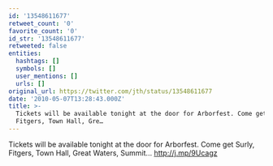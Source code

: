 ```yaml
---
id: '13548611677'
retweet_count: '0'
favorite_count: '0'
id_str: '13548611677'
retweeted: false
entities:
  hashtags: []
  symbols: []
  user_mentions: []
  urls: []
original_url: https://twitter.com/jth/status/13548611677
date: '2010-05-07T13:28:43.000Z'
title: >-
  Tickets will be available tonight at the door for Arborfest. Come get Surly,
  Fitgers, Town Hall, Gre…
---
```


Tickets will be available tonight at the door for Arborfest. Come get Surly, Fitgers, Town Hall, Great Waters, Summit... http://j.mp/9Ucagz